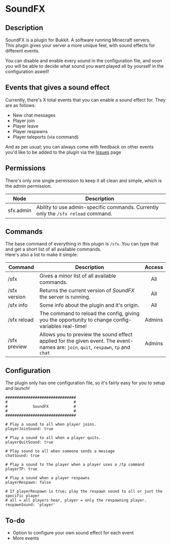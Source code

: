 # SoundFX
## Description
SoundFX is a plugin for Bukkit. A software running Minecraft servers.  
This plugin gives your server a more unique feel, with sound effects for different events.

You can disable and enable every sound in the configuration file, and soon you will be able to decide what sound you want played all by yourself in the configuration aswell!

## Events that gives a sound effect
Currently, there's X total events that you can enable a sound effect for. They are as follows:
* New chat messages
* Player join
* Player leave
* Player respawns
* Player teleports (via command)

And as per usual; you can always come with feedback on other events you'd like to be added to the plugin via the [Issues](https://github.com/condolent/SoundFX/issues) page

## Permissions
There's only one single permission to keep it all clean and simple, which is the admin permission.

Node | Description
--- | ---
sfx.admin | Ability to use admin-specific commands. Currently only the `/sfx reload` command.

## Commands
The base command of everything in this plugin is `/sfx`. You can type that and get a short list of all available commands.  
Here's also a list to make it simple:

Command | Description | Access
--- | --- | :---:
/sfx | Gives a minor list of all available commands. | All
/sfx version | Returns the current version of _SoundFX_ the server is running. | All
/sfx info | Some info about the plugin and it's origin. | All
/sfx reload | The command to reload the config, giving you the opportunity to change config-variables real-time! | Admins
/sfx preview <event> | Allows you to preview the sound effect applied for the given event. The event-names are: `join`, `quit`, `respawn`, `tp` and `chat` | Admins

## Configuration
The plugin only has one configuration file, so it's fairly easy for you to setup and launch!
```
###############################
#                             #
#           SoundFX           #
#                             #
###############################

# Play a sound to all when player joins.
playerJoinSound: true

# Play a sound to all when a player quits.
playerQuitSound: true

# Play sound to all when someone sends a message
chatSound: true

# Play a sound to the player when a player uses a /tp command
playerTP: true

# Play a sound when a player respawns
playerRespawn: false

# If playerRespawn is true; play the respawn sound to all or just the specific player
# all = all players hear, player = only the respawning player.
respawnSound: 'player'
```

## To-do
* Option to configure your own sound effect for each event
* More events
